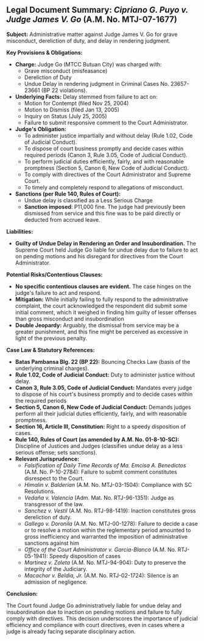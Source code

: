 ## Legal Document Summary: *Cipriano G. Puyo v. Judge James V. Go* (A.M. No. MTJ-07-1677)

**Subject:** Administrative matter against Judge James V. Go for grave misconduct, dereliction of duty, and delay in rendering judgment.

**Key Provisions & Obligations:**

*   **Charge:** Judge Go (MTCC Butuan City) was charged with:
    *   Grave misconduct (misfeasance)
    *   Dereliction of Duty
    *   Undue Delay in rendering judgment in Criminal Cases No. 23657-23661 (BP 22 violations).
*   **Underlying Facts:** Delay stemmed from failure to act on:
    *   Motion for Contempt (filed Nov 25, 2004)
    *   Motion to Dismiss (filed Jan 13, 2005)
    *   Inquiry on Status (July 25, 2005)
    *   Failure to submit responsive comment to the Court Administrator.
*   **Judge's Obligation:**
    *   To administer justice impartially and without delay (Rule 1.02, Code of Judicial Conduct).
    *   To dispose of court business promptly and decide cases within required periods (Canon 3, Rule 3.05, Code of Judicial Conduct).
    *   To perform judicial duties efficiently, fairly, and with reasonable promptness (Section 5, Canon 6, New Code of Judicial Conduct).
    *   To comply with directives of the Court Administrator and Supreme Court.
    *   To timely and completely respond to allegations of misconduct.
*   **Sanctions (per Rule 140, Rules of Court):**
    * Undue delay is classified as a Less Serious Charge
    * **Sanction imposed**: P11,000 fine. The judge had previously been dismissed from service and this fine was to be paid directly or deducted from accrued leave.

**Liabilities:**

*   **Guilty of Undue Delay in Rendering an Order and Insubordination.** The Supreme Court held Judge Go liable for undue delay due to failure to act on pending motions and his disregard for directives from the Court Administrator.

**Potential Risks/Contentious Clauses:**

*   **No specific contentious clauses are evident.** The case hinges on the judge's failure to act and respond.
*   **Mitigation:** While initially failing to fully respond to the administrative complaint, the court acknowledged the respondent did submit some initial comment, which it weighed in finding him guilty of lesser offenses than gross misconduct and insubordination
*    **Double Jeopardy:** Arguably, the dismissal from service may be a greater punishment, and this fine might be perceived as excessive in light of the previous penalty.

**Case Law & Statutory References:**

*   **Batas Pambansa Blg. 22 (BP 22):**  Bouncing Checks Law (basis of the underlying criminal charges).
*   **Rule 1.02, Code of Judicial Conduct:**  Duty to administer justice without delay.
*   **Canon 3, Rule 3.05, Code of Judicial Conduct:** Mandates every judge to dispose of his court's business promptly and to decide cases within the required periods
*   **Section 5, Canon 6, New Code of Judicial Conduct:** Demands judges perform all their judicial duties efficiently, fairly, and with reasonable promptness.
*   **Section 16, Article III, Constitution:**  Right to a speedy disposition of cases.
*   **Rule 140, Rules of Court (as amended by A.M. No. 01-8-10-SC):** Discipline of Justices and Judges (classifies undue delay as a less serious offense; sets sanctions).
*   **Relevant Jurisprudence:**
    *   *Falsification of Daily Time Records of Ma. Emcisa A. Benedictos* (A.M. No. P-10-2784): Failure to submit comment constitutes disrespect to the Court.
    *   *Himalin v. Balderian* (A.M. No. MTJ-03-1504): Compliance with SC Resolutions.
    *   *Vedaña v. Valencia* (Adm. Mat. No. RTJ-96-1351): Judge as transgressor of the law.
    *    *Sanchez v. Vestil* (A.M. No. RTJ-98-1419): Inaction constitutes gross dereliction of duty.
    *    *Gallego v. Doronila* (A.M. No. MTJ-00-1278): Failure to decide a case or to resolve a motion within the reglementary period amounted to gross inefficiency and warranted the imposition of administrative sanctions against him
    *    *Office of the Court Administrator v. Garcia-Blanco* (A.M. No. RTJ-05-1941): Speedy disposition of cases
    *    *Martinez v. Zoleta* (A.M. No. MTJ-94-904): Duty to preserve the integrity of the Judiciary.
    *    *Macachor v. Beldia, Jr.* (A.M. No. RTJ-02-1724): Silence is an admission of negligence.

**Conclusion:**

The Court found Judge Go administratively liable for undue delay and insubordination due to inaction on pending motions and failure to fully comply with directives. This decision underscores the importance of judicial efficiency and compliance with court directives, even in cases where a judge is already facing separate disciplinary action.
